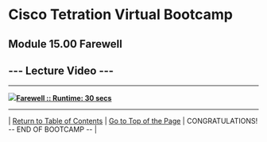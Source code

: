 # Cisco Tetration Virtual Bootcamp
  
## Module 15.00  Farewell


## --- Lecture Video ---  
---
<a href="https://deftcon-tetration-virtual-bootcamp.s3.us-east-2.amazonaws.com/lectures/Module_15.00__Lecture__Farewell.mp4" style="font-weight:bold"><img src="https://tetration.guru/bootcamp/diagrams/images/video_icon_small.png">Farewell :: Runtime: 30 secs</a>  
  
---  


| [Return to Table of Contents](https://tetration.guru/bootcamp/) | [Go to Top of the Page](README.md) | CONGRATULATIONS! -- END OF BOOTCAMP -- |